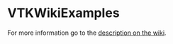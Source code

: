 # VTKWikiExamples
For more information go to the [description on the wiki](http://www.vtk.org/Wiki/VTK/Examples).
